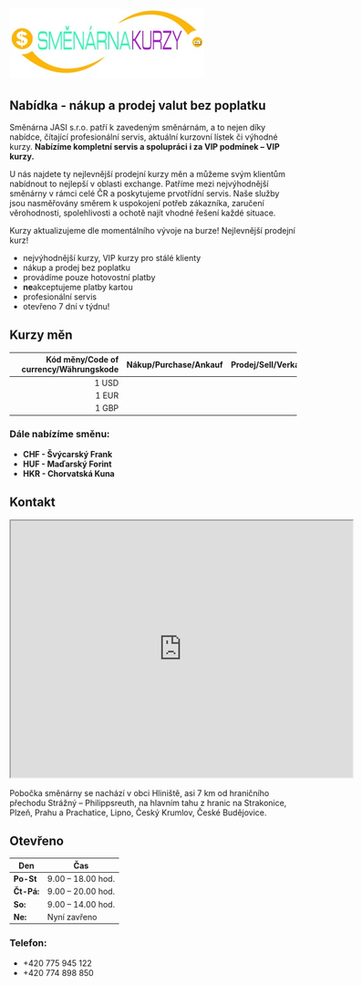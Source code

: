 # [![Směnárna kurzy](image/logo.jpg)](#)

## Nabídka - nákup a prodej valut bez poplatku

Směnárna JASI s.r.o. patří k zavedeným směnárnám, a to nejen díky nabídce, čítající profesionální servis, aktuální kurzovní lístek či výhodné kurzy. **Nabízíme kompletní servis a spolupráci i za VIP podmínek – VIP kurzy.**

U nás najdete ty nejlevnější prodejní kurzy měn a můžeme svým klientům nabídnout to nejlepší v oblasti exchange. Patříme mezi nejvýhodnější směnárny v rámci celé ČR a poskytujeme prvotřídní servis. Naše služby jsou nasměřovány směrem k uspokojení potřeb zákazníka, zaručení věrohodnosti, spolehlivosti a ochotě najít vhodné řešení každé situace.

Kurzy aktualizujeme dle momentálního vývoje na burze! Nejlevnější prodejní kurz!

- nejvýhodnější kurzy, VIP kurzy pro stálé klienty
- nákup a prodej bez poplatku
- provádíme pouze hotovostní platby
- **ne**akceptujeme platby kartou
- profesionální servis
- otevřeno 7 dní v týdnu!

## Kurzy měn

| | Kód měny/Code of currency/Währungskode | Nákup/Purchase/Ankauf | Prodej/Sell/Verkauf |
| --- | ---: | ---: | ---: |
| <img src="image/USD.png" alt="USD" title="USD"> | 1 USD |  |  | 
| <img src="image/EUR.png" alt="EUR" title="EUR"> | 1 EUR |  |  |
| <img src="image/GBP.png" alt="GBP" title="EUR"> | 1 GBP |  |  |

### Dále nabízíme směnu:
- **CHF - Švýcarský Frank**
- **HUF - Maďarský Forint**
- **HKR - Chorvatská Kuna**

## Kontakt

<iframe src="https://www.google.com/maps/embed?pb=!1m14!1m8!1m3!1d10489.205564338672!2d13.7444359!3d48.9096498!3m2!1i1024!2i768!4f13.1!3m3!1m2!1s0x0%3A0x681adce60e913e1b!2sSm%C4%9Bn%C3%A1rna%20JASI%20s.r.o.!5e0!3m2!1scs!2scz!4v1586425680932!5m2!1scs!2scz" width="600" height="450">
</iframe>


Pobočka směnárny se nachází v obci Hliniště, asi 7 km od hraničního přechodu Strážný – Philippsreuth, na hlavním tahu z hranic na Strakonice, Plzeň, Prahu a Prachatice, Lipno, Český Krumlov, České Budějovice.

## Otevřeno

| Den | Čas |
| --- | --- |
| **Po-St** | 9.00 – 18.00 hod. |
| **Čt-Pá:** | 9.00 – 20.00 hod. |
| **So:** | 9.00 – 14.00 hod. |
| **Ne:** | Nyní zavřeno |

### Telefon: 
- +420 775 945 122
- +420 774 898 850


